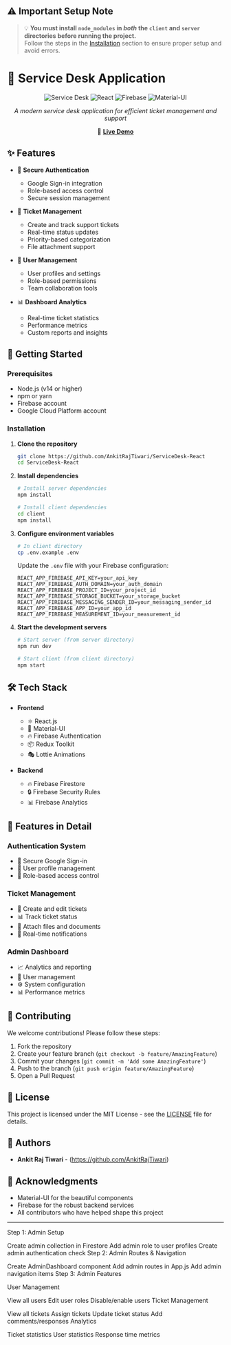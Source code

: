 ## ⚠️ Important Setup Note

> 💡 **You must install `node_modules` in *both* the `client` and `server` directories before running the project.**  
> Follow the steps in the [Installation](#installation) section to ensure proper setup and avoid errors.


# 🎫 Service Desk Application

<div align="center">

![Service Desk](https://img.shields.io/badge/Service-Desk-blue)
![React](https://img.shields.io/badge/React-18.2.0-blue)
![Firebase](https://img.shields.io/badge/Firebase-9.22.0-orange)
![Material-UI](https://img.shields.io/badge/Material--UI-5.14.0-blue)

*A modern service desk application for efficient ticket management and support*

🔗 **[Live Demo](https://service-3ys4.onrender.com/)**



</div>

## ✨ Features

- 🔐 **Secure Authentication**
  - Google Sign-in integration
  - Role-based access control
  - Secure session management

- 🎯 **Ticket Management**
  - Create and track support tickets
  - Real-time status updates
  - Priority-based categorization
  - File attachment support

- 👥 **User Management**
  - User profiles and settings
  - Role-based permissions
  - Team collaboration tools

- 📊 **Dashboard Analytics**
  - Real-time ticket statistics
  - Performance metrics
  - Custom reports and insights

## 🚀 Getting Started

### Prerequisites

- Node.js (v14 or higher)
- npm or yarn
- Firebase account
- Google Cloud Platform account

### Installation

1. **Clone the repository**
   ```bash
   git clone https://github.com/AnkitRajTiwari/ServiceDesk-React
   cd ServiceDesk-React
   ```

2. **Install dependencies**
   ```bash
   # Install server dependencies
   npm install

   # Install client dependencies
   cd client
   npm install
   ```

3. **Configure environment variables**
   ```bash
   # In client directory
   cp .env.example .env
   ```
   Update the `.env` file with your Firebase configuration:
   ```
   REACT_APP_FIREBASE_API_KEY=your_api_key
   REACT_APP_FIREBASE_AUTH_DOMAIN=your_auth_domain
   REACT_APP_FIREBASE_PROJECT_ID=your_project_id
   REACT_APP_FIREBASE_STORAGE_BUCKET=your_storage_bucket
   REACT_APP_FIREBASE_MESSAGING_SENDER_ID=your_messaging_sender_id
   REACT_APP_FIREBASE_APP_ID=your_app_id
   REACT_APP_FIREBASE_MEASUREMENT_ID=your_measurement_id
   ```

4. **Start the development servers**
   ```bash
   # Start server (from server directory)
   npm run dev

   # Start client (from client directory)
   npm start
   ```

## 🛠️ Tech Stack

- **Frontend**
  - ⚛️ React.js
  - 🎨 Material-UI
  - 🔥 Firebase Authentication
  - 📦 Redux Toolkit
  - 🎭 Lottie Animations

- **Backend**
  - 🔥 Firebase Firestore
  - 🔒 Firebase Security Rules
  - 📊 Firebase Analytics

## 📱 Features in Detail

### Authentication System
- 🔐 Secure Google Sign-in
- 👤 User profile management
- 🔑 Role-based access control

### Ticket Management
- 📝 Create and edit tickets
- 📊 Track ticket status
- 📎 Attach files and documents
- 🔔 Real-time notifications

### Admin Dashboard
- 📈 Analytics and reporting
- 👥 User management
- ⚙️ System configuration
- 📊 Performance metrics

## 🤝 Contributing

We welcome contributions! Please follow these steps:

1. Fork the repository
2. Create your feature branch (`git checkout -b feature/AmazingFeature`)
3. Commit your changes (`git commit -m 'Add some AmazingFeature'`)
4. Push to the branch (`git push origin feature/AmazingFeature`)
5. Open a Pull Request

## 📝 License

This project is licensed under the MIT License - see the [LICENSE](LICENSE) file for details.

## 👥 Authors

- **Ankit Raj Tiwari** - (https://github.com/AnkitRajTiwari)

## 🙏 Acknowledgments

- Material-UI for the beautiful components
- Firebase for the robust backend services
- All contributors who have helped shape this project

---

<div align="center">

</div>

Step 1: Admin Setup

Create admin collection in Firestore
Add admin role to user profiles
Create admin authentication check
Step 2: Admin Routes & Navigation

Create AdminDashboard component
Add admin routes in App.js
Add admin navigation items
Step 3: Admin Features

User Management

View all users
Edit user roles
Disable/enable users
Ticket Management

View all tickets
Assign tickets
Update ticket status
Add comments/responses
Analytics

Ticket statistics
User statistics
Response time metrics
